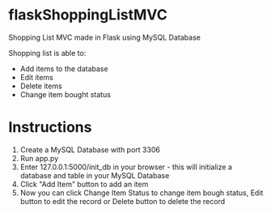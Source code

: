 # flaskShoppingListMVC
Shopping List MVC made in Flask using MySQL Database

Shopping list is able to:
- Add items to the database
- Edit items
- Delete items
- Change item bought status

# Instructions
1. Create a MySQL Database with port 3306
2. Run app.py
3. Enter 127.0.0.1:5000/init_db in your browser - this will initialize a database and table in your MySQL Database
4. Click "Add Item" button to add an item
5. Now you can click Change Item Status to change item bough status, Edit button to edit the record or Delete button to delete the record
